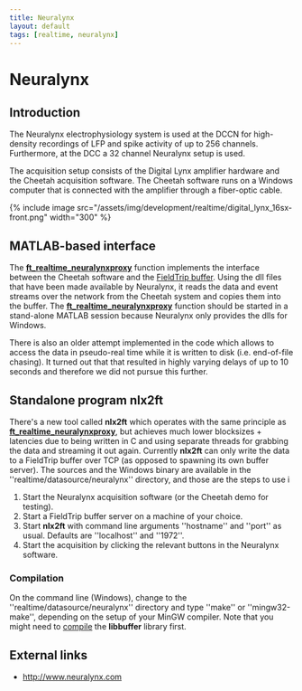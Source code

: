 ```yaml
---
title: Neuralynx
layout: default
tags: [realtime, neuralynx]
---
```


# Neuralynx

## Introduction

The Neuralynx electrophysiology system is used at the DCCN for high-density recordings of LFP and spike activity of up to 256 channels. Furthermore, at the DCC a 32 channel Neuralynx setup is used. 

The acquisition setup consists of the Digital Lynx amplifier hardware and the Cheetah acquisition software. The Cheetah software runs on a Windows computer that is connected with the amplifier through a fiber-optic cable.

{% include image src="/assets/img/development/realtime/digital_lynx_16sx-front.png" width="300" %}
## MATLAB-based interface

The **[ft_realtime_neuralynxproxy](/reference/ft_realtime_neuralynxproxy)** function implements the interface between the Cheetah software and the [FieldTrip buffer](/development/realtime/buffer). Using the dll files that have been made available by Neuralynx, it reads the data and event streams over the network from the Cheetah system and copies them into the buffer. The **[ft_realtime_neuralynxproxy](/reference/ft_realtime_neuralynxproxy)** function should be started in a stand-alone MATLAB session because Neuralynx only provides the dlls for Windows. 

There is also an older attempt implemented in the code which allows to access the data in pseudo-real time while it is written to disk (i.e. end-of-file chasing). It turned out that that resulted in highly varying delays of up to 10 seconds and therefore we did not pursue this further. 

## Standalone program nlx2ft

There's a new tool called **nlx2ft** which operates with the same principle as **[ft_realtime_neuralynxproxy](/reference/ft_realtime_neuralynxproxy)**, but achieves much lower blocksizes + latencies due to being written in C and using separate threads for grabbing the data and streaming it out again. Currently **nlx2ft** can only write the data to a FieldTrip buffer over TCP (as opposed to spawning its own buffer server). The sources and the Windows binary are available in the ''realtime/datasource/neuralynx'' directory, and those are the steps to use i

 1.  Start the Neuralynx acquisition software (or the Cheetah demo for testing).
 2.  Start a FieldTrip buffer server on a machine of your choice.
 3.  Start **nlx2ft** with command line arguments ''hostname'' and ''port'' as usual. Defaults are ''localhost'' and ''1972''.
 4.  Start the acquisition by clicking the relevant buttons in the Neuralynx software.

### Compilation

On the command line (Windows), change to the ''realtime/datasource/neuralynx'' directory and type ''make'' or ''mingw32-make'',
depending on the setup of your MinGW compiler. Note that you might need to [compile](/development/realtime/buffer) the **libbuffer** library first.

## External links

*  http://www.neuralynx.com
